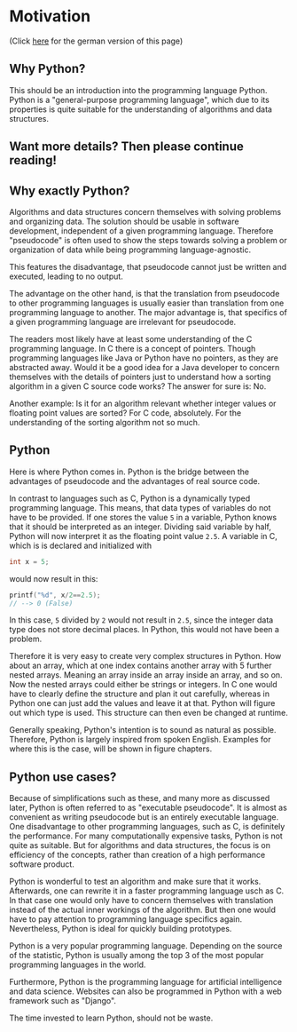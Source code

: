 # Motivation
(Click [here](https://jensliebehenschel.github.io/ShortPythonIntro/de/motivation.html) for the german version of this page)

## Why Python?
This should be an introduction into the programming language Python.
Python is a "general-purpose programming language", which due to its properties is quite suitable for the understanding of algorithms and data structures.

## Want more details? Then please continue reading!

## Why exactly Python?
Algorithms and data structures concern themselves with solving problems and organizing data.
The solution should be usable in software development, independent of a given programming language. Therefore "pseudocode" is often used to show the steps towards solving a problem or organization of data while being programming language-agnostic.

This features the disadvantage, that pseudocode cannot just be written and executed, leading to no output.

The advantage on the other hand, is that the translation from pseudocode to other programming languages is usually easier than translation from one programming language to another.
The major advantage is, that specifics of a given programming language are irrelevant for pseudocode.

The readers most likely have at least some understanding of the C programming language.
In C there is a concept of pointers. Though programming languages like Java or Python have no pointers, as they are abstracted away.
Would it be a good idea for a Java developer to concern themselves with the details of pointers just to understand how a sorting algorithm in a given C source code works? The answer for sure is: No.

Another example: Is it for an algorithm relevant whether integer values or floating point values are sorted?
For C code, absolutely. For the understanding of the sorting algorithm not so much.

## Python
Here is where Python comes in.
Python is the bridge between the advantages of pseudocode and the advantages of real source code.

In contrast to languages such as C, Python is a dynamically typed programming language. This means, that data types of variables do not have to be provided.
If one stores the value <code>5</code> in a variable, Python knows that it should be interpreted as an integer. Dividing said variable by half, Python will now interpret it as the floating point value <code>2.5</code>.
A variable in C, which is is declared and initialized with
```C
int x = 5;
```
would now result in this:
```C
printf("%d", x/2==2.5);
// --> 0 (False)
```
In this case, <code>5</code> divided by <code>2</code> would not result in <code>2.5</code>, since the integer data type does not store decimal places. In Python, this would not have been a problem.

Therefore it is very easy to create very complex structures in Python.
How about an array, which at one index contains another array with 5 further nested arrays. Meaning an array inside an array inside an array, and so on. Now the nested arrays could either be strings or integers. In C one would have to clearly define the structure and plan it out carefully, whereas in Python one can just add the values and leave it at that. Python will figure out which type is used. This structure can then even be changed at runtime.

Generally speaking, Python's intention is to sound as natural as possible. Therefore, Python is largely inspired from spoken English. Examples for where this is the case, will be shown in figure chapters.

## Python use cases?
Because of simplifications such as these, and many more as discussed later, Python is often referred to as "executable pseudocode". It is almost as convenient as writing pseudocode but is an entirely executable language. One disadvantage to other programming languages, such as C, is definitely the performance. For many computationally expensive tasks, Python is not quite as suitable. But for algorithms and data structures, the focus is on efficiency of the concepts, rather than creation of a high performance software product.

Python is wonderful to test an algorithm and make sure that it works. Afterwards, one can rewrite it in a faster programming language usch as C. In that case one would only have to concern themselves with translation instead of the actual inner workings of the algorithm. But then one would have to pay attention to programming language specifics again.
Nevertheless, Python is ideal for quickly building prototypes.

Python is a very popular programming language. Depending on the source of the statistic, Python is usually among the top 3 of the most popular programming languages in the world.

Furthermore, Python is the programming language for artificial intelligence and data science. Websites can also be programmed in Python with a web framework such as "Django".

The time invested to learn Python, should not be waste.
